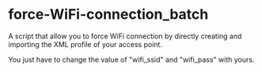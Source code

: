 # force-WiFi-connection_batch
A script that allow you to force WiFi connection by directly creating and importing the XML profile of your access point.

You just have to change the value of "wifi_ssid" and "wifi_pass" with yours.
